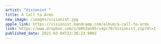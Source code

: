 ```yaml
---
artist: "Visionist "
title: A Call to Arms
new_image: /images/visionist.jpg
apple_link: https://visionist.bandcamp.com/album/a-call-to-arms
link: https://www.dropbox.com/s/m0h3an95rs4gc70/Visionist.zip?dl=1
published_date: 2021-03-04T23:36:23.900Z
---
```

